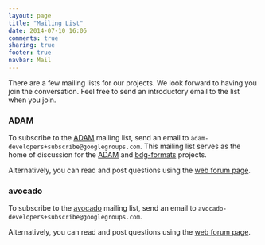 ```yaml
---
layout: page
title: "Mailing List"
date: 2014-07-10 16:06
comments: true
sharing: true
footer: true
navbar: Mail
---
```


There are a few mailing lists for our projects. We look forward to having you join the
conversation. Feel free to send an introductory email to the list when you join.

### ADAM

To subscribe to the [ADAM](/projects/adam) mailing list, send an email to
`adam-developers+subscribe@googlegroups.com`. This mailing list serves as the home
of discussion for the [ADAM](/projects/adam) and [bdg-formats](/projects/bdg-formats) projects.

Alternatively, you can read and post questions using the [web forum page](https://groups.google.com/forum/#!forum/adam-developers).

### avocado

To subscribe to the [avocado](/projects/avocado) mailing list, send an email to
`avocado-developers+subscribe@googlegroups.com`.

Alternatively, you can read and post questions using the
[web forum page](https://groups.google.com/forum/#!forum/avocado-developers).

